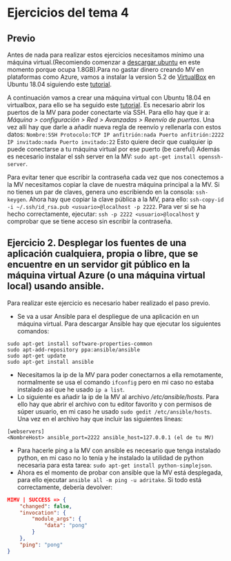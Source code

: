 # Ejercicios del tema 4
## Previo

Antes de nada para realizar estos ejercicios necesitamos mínimo una máquina virtual.(Recomiendo comenzar a [descargar ubuntu](https://www.ubuntu.com/download/desktop) en este momento porque ocupa 1.8GB).Para no gastar dinero creando MV en plataformas como Azure, vamos a instalar la version 5.2 de [VirtualBox](https://www.virtualbox.org/) en Ubuntu 18.04 siguiendo este [tutorial](https://maslinux.es/como-instalar-virtualbox-en-ubuntu-18-04/).

A continuación vamos a crear una máquina virtual con Ubuntu 18.04 en virtualbox, para ello se ha seguido este [tutorial](https://linuxhint.com/install_ubuntu_18-04_virtualbox/).
Es necesario abrir los puertos de la MV para poder conectarte vía SSH. Para ello hay que ir a: *Máquina > configuración > Red > Avanzadas > Reenvío de puertos*. Una vez allí hay que darle a añadir nueva regla de reenvío y rellenarla con estos datos:
`Nombre:SSH Protocolo:TCP IP anfitrión:nada Puerto anfitrión:2222 IP invitado:nada Puerto invitado:22` Esto quiere decir que cualquier ip puede conectarse a tu máquina virtual por ese puerto (be careful)
Además es necesario instalar el ssh server en la MV: `sudo apt-get install openssh-server`.

Para evitar tener que escribir la contraseña cada vez que nos conectemos a la MV necesitamos copiar la clave de nuestra máquina principal a la MV. Si no tienes un par de claves, genera uno escribiendo en la consola: `ssh-keygen`. Ahora hay que copiar la clave pública a la MV, para ello: `ssh-copy-id -i ~/.ssh/id_rsa.pub <usuario>@localhost -p 2222`. Para ver si se ha hecho correctamente, ejecutar: `ssh -p 2222 <usuario>@localhost` y comprobar que se tiene acceso sin escribir la contraseña.

## Ejercicio 2. Desplegar los fuentes de una aplicación cualquiera, propia o libre, que se encuentre en un servidor git público en la máquina virtual Azure (o una máquina virtual local) usando ansible.

Para realizar este ejercicio es necesario haber realizado el paso previo.

- Se va a usar Ansible para el despliegue de una aplicación en un máquina virtual. Para descargar Ansible hay que ejecutar los siguientes comandos:
```
sudo apt-get install software-properties-common
sudo apt-add-repository ppa:ansible/ansible
sudo apt-get update
sudo apt-get install ansible
```
- Necesitamos la ip de la MV para poder conectarnos a ella remotamente, normalmente se usa el comando `ifconfig` pero en mi caso no estaba instalado así que he usado `ip a list`.
- Lo siguiente es añadir la ip de la MV al archivo */etc/ansible/hosts*. Para ello hay que abrir el archivo con tu editor favorito y con permisos de súper usuario, en mi caso he usado `sudo gedit /etc/ansible/hosts`. Una vez en el archivo hay que incluir las siguientes líneas:
```
[webservers]
<NombreHost> ansible_port=2222 ansible_host=127.0.0.1 (el de tu MV)
```
- Para hacerle ping a la MV con ansible es necesario que tenga instalado python, en mi caso no lo tenía y he instalado la utilidad de python necesaria para esta tarea: `sudo apt-get install python-simplejson`.
- Ahora es el momento de probar con ansible que la MV está desplegada, para ello ejecutar `ansible all -m ping -u adritake`. Si todo está correctamente, debería devolver:
```json
MIMV | SUCCESS => {
    "changed": false,
    "invocation": {
        "module_args": {
            "data": "pong"
        }
    },
    "ping": "pong"
}
```
